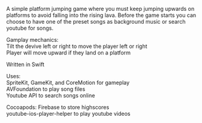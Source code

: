 A simple platform jumping game where you must keep jumping upwards on platforms to avoid falling into the rising lava. Before the game starts you can choose to have one of the preset songs as background music or search youtube for songs.

Gamplay mechanics:<br />
Tilt the devive left or right to move the player left or right<br />
Player will move upward if they land on a platform<br />

Written in Swift

Uses:<br />
SpriteKit, GameKit, and CoreMotion for gameplay<br />
AVFoundation to play song files<br />
Youtube API to search songs online<br />

Cocoapods:
Firebase to store highscores<br/>
youtube-ios-player-helper to play youtube videos<br />

